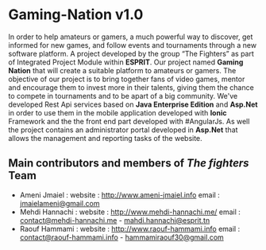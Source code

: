 # Gaming-Nation v1.0
In order to help amateurs or gamers, a much powerful way to discover, get informed for new games, and follow events and tournaments through a new software platform. A project developed by the group “The Fighters” as part of Integrated Project Module within **ESPRIT**. Our project named **Gaming Nation** that will create a suitable platform to amateurs or gamers. The objective of our project is to bring together fans of video games, mentor and encourage them to invest more in their talents, giving them the chance to compete in tournaments and to be apart of a big community. We've developed Rest Api services based on **Java Enterprise Edition** and **Asp.Net** in order to use them in the mobile application developed with **Ionic** Framework and the the front end part developed with #AngularJs. As well the project contains an administrator portal developed in **Asp.Net** that allows the management and reporting tasks of the website.
## Main contributors and members of _The fighters_ Team
* Ameni Jmaiel : 
    website : http://www.ameni-jmaiel.info
    email :   jmaielameni@gmail.com
* Mehdi Hannachi : 
    website : http://www.mehdi-hannachi.me/
    email :   contact@mehdi-hannachi.me - mahdi.hannachi@esprit.tn
* Raouf Hammami : 
    website : http://www.raouf-hammami.info 
    email :   contact@raouf-hammami.info - hammamiraouf30@gmail.com
   
